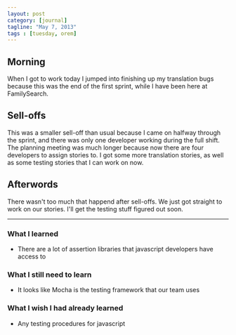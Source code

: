 ```yaml
---
layout: post
category: [journal]
tagline: "May 7, 2013"
tags : [tuesday, orem]
---
```

## Morning
When I got to work today I jumped into finishing up my translation bugs because 
this was the end of the first sprint, while I have been here at FamilySearch.

## Sell-offs
This was a smaller sell-off than usual because I came on halfway through the sprint, 
and there was only one developer working during the full shift. The planning meeting 
was much longer because now there are four developers to assign stories to. I got 
some more translation stories, as well as some testing stories that I can work on 
now.

## Afterwords
There wasn't too much that happend after sell-offs. We just got straight to work 
on our stories. I'll get the testing stuff figured out soon.

- - -

### What I learned
+ There are a lot of assertion libraries that javascript developers have access to

### What I still need to learn
+ It looks like Mocha is the testing framework that our team uses

### What I wish I had already learned
+ Any testing procedures for javascript
